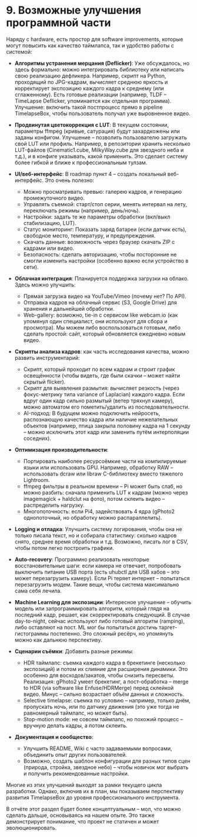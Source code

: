 # 9. Возможные улучшения программной части

Наряду с hardware, есть простор для software improvements, которые могут повысить как качество таймлапса, так и удобство работы с системой:

* **Алгоритмы устранения мерцания (Deflicker)**: Уже обсуждалось, но здесь формально: можно интегрировать библиотеку или написать свою реализацию дефликера. Например, скрипт на Python, проходящий по JPG-кадрам, вычисляет среднюю яркость и корректирует экспозицию каждого кадра к среднему (или сглаженному). Есть готовые реализации (например, TLDF – TimeLapse Deflicker, упоминается как отдельная программа). Улучшение: включить такой постпроцесс прямо в pipeline TimelapseBox, чтобы пользователь получал уже выровненное видео.

* **Продвинутая цветокоррекция с LUT**: В текущем состоянии, параметры ffmpeg (кривые, сатурация) будут захардкожены или заданы конфигом. Улучшение – позволить пользователю загружать свой LUT или профиль. Например, в репозитории хранить несколько LUT-файлов (Cinematic1.cube, MilkyWay.cube для звездного неба и т.д.), и в конфиге указывать, какой применить. Это сделает систему более гибкой и ближе к профессиональным тулзам.

* **UI/веб-интерфейс**: В roadmap пункт 4 – создать локальный веб-интерфейс. Это очень полезно:
  * Можно просматривать превью: галерею кадров, и генерацию промежуточного видео.
  * Управлять съемкой: старт/стоп серии, менять интервал на лету, переключать режимы (например, день/ночь).
  * Настройки: задать те же параметры обработки (вкл/выкл стабилизацию, LUT).
  * Статус мониторинг: Показать заряд батареи (если датчик есть), свободное место, температуру, и предупреждения.
  * Скачать данные: возможность через браузер скачать ZIP с кадрами или видео.
  * Безопасность: сделать авторизацию, чтобы посторонние не смогли изменить настройки (особенно важно если устройство в сети).

* **Облачная интеграция**: Планируется поддержка загрузки на облако. Здесь можно улучшить:
  * Прямая загрузка видео на YouTube/Vimeo (почему нет? По API).
  * Отправка кадров на облачный сервис (S3, Google Drive) для хранения и дальнейшей обработки.
  * Web-gallery: возможно, tie-in с сервисом like webcam.io (как упомянул один специалист, они используют для сбора и просмотра). Мы можем либо воспользоваться готовым, либо сделать простой: сайт, который обновляется ежедневно новым видео.

* **Скрипты анализа кадров**: как часть исследования качества, можно развить инструментарий:
  * Скрипт, который проходит по всем кадрам и строит график освещённости (чтобы видеть, где были скачки – может найти скрытый flicker).
  * Скрипт для выявления размытия: вычисляет резкость (через фокус-метрику типа variance of Laplacian) каждого кадра. Если вдруг один кадр сильно размытый (ветер тряхнул камеру), можно автоматом его пометить/удалить из последовательности.
  * AI-подход: В будущем можно подключить нейросеть, распознающую качество кадра или наличие нежелательных объектов (например, птица закрыла половину кадра на 1 секунду – можно исключить этот кадр или заменить путём интерполяции соседних).

* **Оптимизация производительности**:
  * Портировать наиболее ресурсоёмкие части на компилируемые языки или использовать GPU. Например, обработку RAW – использовать dcraw или libraw C-библиотеку вместо тяжелого Lightroom.
  * ffmpeg фильтры в реальном времени – Pi может быть слаб, но можно разбить: сначала применить LUT к кадрам (можно через imagemagick + haldclut на фото), потом склеить видео – распределить нагрузку.
  * Многопоточность: если Pi4, задействовать 4 ядра (gPhoto2 однопоточный, но обработку можно распараллелить).

* **Logging и отладка**: Улучшить систему логирования, чтобы она не только писала текст, но и собирала статистику: сколько кадров снято, среднее время обработки и т.д. Возможно, писать лог в CSV, чтобы потом легко построить графики.

* **Auto-recovery**: Программно реализовать некоторые восстановительные шаги: если камера не отвечает, попробовать выключить питание USB порта (есть uhubctl для USB хабов – это может перезагрузить камеру). Если Pi теряет интернет – попытаться перезагрузить модем. Такие вещи, чтобы система максимально сама себя лечила.

* **Machine Learning для экспозиции**: Интересное улучшение – обучить модель или запрограммировать алгоритм, который глядя на последний кадр, решает, как скорректировать следующий. В случае day-to-night, сейчас используют либо готовый алгоритм (ramping), либо оставляют на пост. ML мог бы попытаться достичь таргет-гистограммы постепенно. Это сложный ресёрч, но упомянуть можно как дальнюю перспективу.

* **Сценарии съёмки**: Добавить разные режимы:
  * HDR таймлапс: съемка каждого кадра в брекетинге (несколько экспозиций) и потом их слияние для расширения динамики. Это особенно для восходов/закатов, чтобы снизить пересветы. Реализация: gPhoto2 умеет брекетинг, а пост-обработка – merge to HDR (via software like Enfuse/HDRMerge) перед склейкой видео. Минус – сильно возрастает объём данных и сложность.
  * Selective timelapse: съемка по условию – например, только днём, пропускать ночь, или по датчику движения (это уже тогда не равномерный таймлапс, но может быть).
  * Stop-motion mode: не совсем таймлапс, но похожий процесс – вручную делать кадры, а потом склеить.

* **Документация и сообщество**:
  * Улучшить README, Wiki с часто задаваемыми вопросами, объединить опыт других пользователей.
  * Возможно, создать шаблон конфигурации для разных типов сцен (природа, стройка, звездное небо) – чтобы новичок мог выбрать и получить рекомендованные настройки.

Многие из этих улучшений выходят за рамки текущего цикла разработки. Однако, включив их в план, мы показываем перспективу развития TimelapseBox до уровня профессионального инструмента.

В отчёте этот раздел будет более концептуальным – мол, что можно сделать дальше, основываясь на нашем опыте. Это также демонстрирует понимание, что проект не статичен и может эволюционировать.